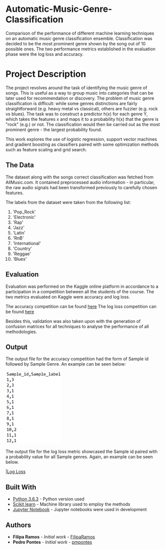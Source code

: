 # Automatic-Music-Genre-Classification

Comparison of the performance of different machine learning techniques on an automatic music genre classification ensemble. Classification was decided to be the most prominent genre shown by the song out of 10 possible ones. The two performance metrics established in the evaluation phase were the log loss and accuracy.


# Project Description

The project revolves around the task of identifying the music genre of songs. This is useful as a way to group music into categories that can be later used for recommendation or discovery. The problem of music genre classification is difficult: while some genres distinctions are fairly straightforward (e.g. heavy metal vs classical), others are fuzzier (e.g. rock vs blues). The task was to construct a predictor h(x) for each genre Y, which takes the features x and maps it to a probability h(x) that the genre is "rock" (e.g.) or not. The classification would then be carried out as the most prominent genre - the largest probability found.

This work explores the use of logistic regression, support vector machines and gradient boosting as classifiers paired with some optimization methods such as feature scaling and grid search.

## The Data

The dataset along with the songs correct classification was fetched from AllMusic.com. It contained preprocessed audio information - in particular, the raw audio signals had been transformed previously to carefully chosen features. 

The labels from the dataset were taken from the following list:

1. 'Pop_Rock'
2. 'Electronic'
3. 'Rap'
4. 'Jazz'
5. 'Latin'
6. 'RnB'
7. 'International'
8. 'Country'
9. 'Reggae'
10. 'Blues'

## Evaluation

Evaluation was performed on the Kaggle online platform in accordance to a participation in a competition between all the students of the course. The two metrics evaluated on Kaggle were accuracy and log loss.

The accuracy competition can be found [here](https://www.kaggle.com/c/mlbp-2017-da-challenge-accuracy)
The log loss competition can be found [here](https://www.kaggle.com/c/mlbp-2017-da-challenge-logloss)

Besides this, validation was also taken upon with the generation of confusion matrices for all techniques to analyse the performance of all methodologies.

## Output

The output file for the accuracy competition had the form of Sample id followed by Sample Genre. An example can be seen below:

![Accuracy](Resources/output_accuracy.png)

The output file for the log loss metric showcased the Sample id paired with a probability value for all Sample genres. Again, an example can be seen below.

|[Log Loss](Resources/output_log_loss.png)


## Built With

* [Python 3.6.3](https://www.python.org/downloads/release/python-363/) - Python version used
* [Scikit learn](http://scikit-learn.org/) - Machine library used to employ the methods
* [Jupyter Notebook](http://jupyter.org/) - Jupyter notebooks were used in development

## Authors

* **Filipa Ramos** - *Initial work* - [FilipaRamos](https://github.com/FilipaRamos)
* **Pedro Pontes** - *Initial work* - [pmpontes](https://github.com/pmpontes)
